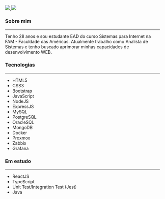 <a href="https://www.linkedin.com/in/wesley-lima-960112199/">
  <img src="https://img.shields.io/badge/LinkedIn-0077B5?style=for-the-badge&amp;logo=linkedin&amp;logoColor=white" style="max-width:100%;">
</a>
<a href="mailto:w.freitas.lima@gmail.com">
  <img src="https://img.shields.io/badge/Gmail-D14836?style=for-the-badge&logo=gmail&logoColor=white" style="max-width:100%;">
</a>

### Sobre mim
***
Tenho 28 anos e sou estudante EAD do curso Sistemas para Internet na FAM - Faculdade das Américas.
Atualmente trabalho como Analista de Sistemas e tenho buscado aprimorar minhas capacidades de desenvolvimento WEB.

### Tecnologias
***
+ HTML5
+ CSS3
+ Bootstrap
+ JavaScript
+ NodeJS
+ ExpressJS
+ MySQL
+ PostgreSQL
+ OracleSQL
+ MongoDB
+ Docker
+ Proxmox
+ Zabbix
+ Grafana

### Em estudo
***
+ ReactJS
+ TypeScript
+ Unit Test/Integration Test (Jest)
+ Java
